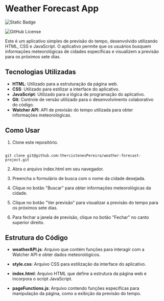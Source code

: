 # Weather Forecast App
![Static Badge](https://img.shields.io/badge/thercistenes-Weather%20Forecast%20App-purple)

![GitHub License](https://img.shields.io/github/license/thercistenesPereira/weather-forecast-project)

Este é um aplicativo simples de previsão do tempo, desenvolvido utilizando HTML, CSS e JavaScript. O aplicativo permite que os usuários busquem informações meteorológicas de cidades específicas e visualizem a previsão para os próximos sete dias.

## Tecnologias Utilizadas

* **HTML**: Utilizado para a estruturação da página web.
* **CSS**: Utilizado para estilizar a interface do aplicativo.
* **JavaScript**: Utilizado para a lógica de programação do aplicativo.
* **Git**: Controle de versão utilizado para o desenvolvimento colaborativo do código.
* **Watcher API**: API de previsão do tempo utilizada para obter informações meteorológicas.

## Como Usar
1. Clone este repositório.
```

git clone git@github.com:thercistenesPereira/weather-forecast-project.git

```

2. Abra o arquivo index.html em seu navegador.

3. Preencha o formulário de busca com o nome da cidade desejada.

4. Clique no botão "Buscar" para obter informações meteorológicas da cidade.

5. Clique no botão "Ver previsão" para visualizar a previsão do tempo para os próximos sete dias.

6. Para fechar a janela de previsão, clique no botão "Fechar" no canto superior direito.

## Estrutura do Código

* **weatherAPI.js**: Arquivo que contém funções para interagir com a Watcher API e obter dados meteorológicos.

* **style.css**: Arquivo CSS para estilização da interface do aplicativo.

* **index.html**: Arquivo HTML que define a estrutura da página web e incorpora o script JavaScript.

* **pageFunctions.js**: Arquivo contendo funções específicas para manipulação da página, como a exibição da previsão do tempo.


